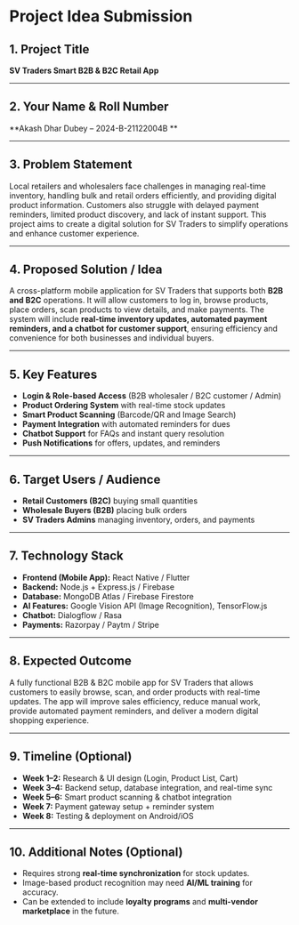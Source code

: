 # Project Idea Submission

## 1. Project Title
**SV Traders Smart B2B & B2C Retail App**

---

## 2. Your Name & Roll Number
**Akash Dhar Dubey – 2024-B-21122004B **

---

## 3. Problem Statement
Local retailers and wholesalers face challenges in managing real-time inventory, handling bulk and retail orders efficiently, and providing digital product information. Customers also struggle with delayed payment reminders, limited product discovery, and lack of instant support. This project aims to create a digital solution for SV Traders to simplify operations and enhance customer experience.

---

## 4. Proposed Solution / Idea
A cross-platform mobile application for SV Traders that supports both **B2B and B2C** operations. It will allow customers to log in, browse products, place orders, scan products to view details, and make payments. The system will include **real-time inventory updates, automated payment reminders, and a chatbot for customer support**, ensuring efficiency and convenience for both businesses and individual buyers.

---

## 5. Key Features
- **Login & Role-based Access** (B2B wholesaler / B2C customer / Admin)  
- **Product Ordering System** with real-time stock updates  
- **Smart Product Scanning** (Barcode/QR and Image Search)  
- **Payment Integration** with automated reminders for dues  
- **Chatbot Support** for FAQs and instant query resolution  
- **Push Notifications** for offers, updates, and reminders  

---

## 6. Target Users / Audience
- **Retail Customers (B2C)** buying small quantities  
- **Wholesale Buyers (B2B)** placing bulk orders  
- **SV Traders Admins** managing inventory, orders, and payments  

---

## 7. Technology Stack
- **Frontend (Mobile App):** React Native / Flutter  
- **Backend:** Node.js + Express.js / Firebase  
- **Database:** MongoDB Atlas / Firebase Firestore  
- **AI Features:** Google Vision API (Image Recognition), TensorFlow.js  
- **Chatbot:** Dialogflow / Rasa  
- **Payments:** Razorpay / Paytm / Stripe  

---

## 8. Expected Outcome
A fully functional B2B & B2C mobile app for SV Traders that allows customers to easily browse, scan, and order products with real-time updates. The app will improve sales efficiency, reduce manual work, provide automated payment reminders, and deliver a modern digital shopping experience.

---

## 9. Timeline (Optional)
- **Week 1–2:** Research & UI design (Login, Product List, Cart)  
- **Week 3–4:** Backend setup, database integration, and real-time sync  
- **Week 5–6:** Smart product scanning & chatbot integration  
- **Week 7:** Payment gateway setup + reminder system  
- **Week 8:** Testing & deployment on Android/iOS  

---

## 10. Additional Notes (Optional)
- Requires strong **real-time synchronization** for stock updates.  
- Image-based product recognition may need **AI/ML training** for accuracy.  
- Can be extended to include **loyalty programs** and **multi-vendor marketplace** in the future.
